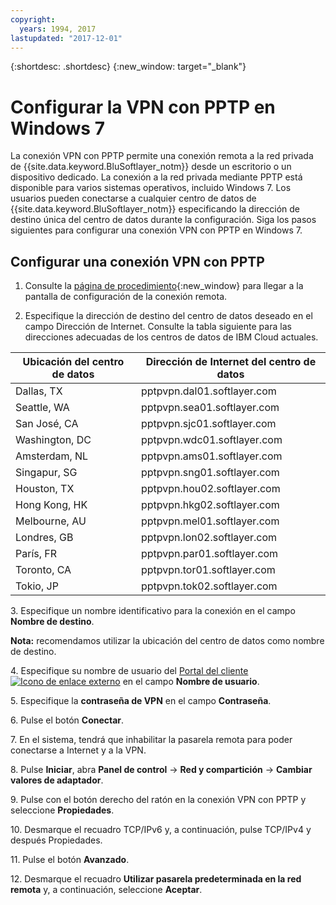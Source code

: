 ```yaml
---
copyright:
  years: 1994, 2017
lastupdated: "2017-12-01"
---
```


{:shortdesc: .shortdesc}
{:new_window: target="_blank"}

# Configurar la VPN con PPTP en Windows 7

La conexión VPN con PPTP permite una conexión remota a la red privada de {{site.data.keyword.BluSoftlayer_notm}} desde un escritorio o un dispositivo dedicado. La conexión a la red privada mediante PPTP está disponible para varios sistemas operativos, incluido Windows 7. Los usuarios pueden conectarse a cualquier centro de datos de {{site.data.keyword.BluSoftlayer_notm}} especificando la dirección de destino única del centro de datos durante la configuración. Siga los pasos siguientes para configurar una conexión VPN con PPTP en Windows 7.

## Configurar una conexión VPN con PPTP

1. Consulte la [página de procedimiento](http://windows.microsoft.com/en-US/windows7/Set-up-a-remote-connection-to-your-workplace-using-VPN){:new_window} para llegar a la pantalla de configuración de la conexión remota.

2. Especifique la dirección de destino del centro de datos deseado en el campo Dirección de Internet. Consulte la tabla siguiente para las direcciones adecuadas de los centros de datos de IBM Cloud actuales.

|Ubicación del centro de datos|Dirección de Internet del centro de datos|
|---|---|
|Dallas, TX|pptpvpn.dal01.softlayer.com|
|Seattle, WA|pptpvpn.sea01.softlayer.com|
|San José, CA|pptpvpn.sjc01.softlayer.com|
|Washington, DC|pptpvpn.wdc01.softlayer.com|
|Amsterdam, NL|pptpvpn.ams01.softlayer.com|
|Singapur, SG|pptpvpn.sng01.softlayer.com|
|Houston, TX|pptpvpn.hou02.softlayer.com|
|Hong Kong, HK|pptpvpn.hkg02.softlayer.com|
|Melbourne, AU|pptpvpn.mel01.softlayer.com|
|Londres, GB|pptpvpn.lon02.softlayer.com|
|París, FR|pptpvpn.par01.softlayer.com|
|Toronto, CA|pptpvpn.tor01.softlayer.com|
|Tokio, JP|pptpvpn.tok02.softlayer.com|

3\. Especifique un nombre identificativo para la conexión en el campo **Nombre de destino**.

**Nota:** recomendamos utilizar la ubicación del centro de datos como nombre de destino.

4\. Especifique su nombre de usuario del [Portal del cliente ![Icono de enlace externo](../../icons/launch-glyph.svg "Icono de enlace externo")](https://control.softlayer.com/) en el campo **Nombre de usuario**.

5\. Especifique la **contraseña de VPN** en el campo **Contraseña**.

6\. Pulse el botón **Conectar**.

7\. En el sistema, tendrá que inhabilitar la pasarela remota para poder conectarse a Internet y a la VPN.

8\. Pulse **Iniciar**, abra **Panel de control** -> **Red y compartición** -> **Cambiar valores de adaptador**.

9\. Pulse con el botón derecho del ratón en la conexión VPN con PPTP y seleccione **Propiedades**.

10\. Desmarque el recuadro TCP/IPv6 y, a continuación, pulse TCP/IPv4 y después Propiedades.

11\. Pulse el botón **Avanzado**.

12\. Desmarque el recuadro **Utilizar pasarela predeterminada en la red remota** y, a continuación, seleccione **Aceptar**.
